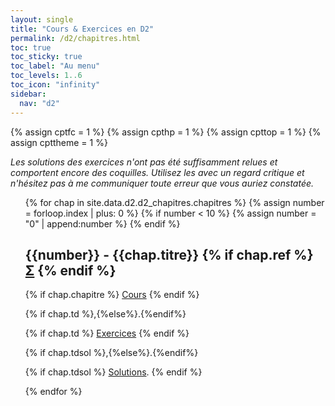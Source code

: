 ```yaml
---
layout: single
title: "Cours & Exercices en D2"
permalink: /d2/chapitres.html
toc: true
toc_sticky: true
toc_label: "Au menu"
toc_levels: 1..6
toc_icon: "infinity"
sidebar:
  nav: "d2"
---
```


{% assign cptfc = 1 %}
{% assign cpthp = 1 %}
{% assign cpttop = 1 %}
{% assign cpttheme = 1 %}

<i>
Les solutions des exercices n'ont pas été suffisamment relues et comportent encore des coquilles. Utilisez les avec un regard critique et n'hésitez pas à me communiquer toute erreur que vous auriez constatée.
</i>

<ul start="0" style="list-style-type:none">
{% for chap in site.data.d2.d2_chapitres.chapitres %}
{% assign number = forloop.index | plus: 0 %}
{% if number < 10 %}
{% assign number = "0" | append:number %}
{% endif %}
<li>
<h2 class="mycss" id="chap_{{number}}">{{number}} - {{chap.titre}}
{% if chap.ref %}
<a href="./ref/{{chap.ref}}" class="ref">&Sigma;</a>
{% endif %}</h2>
{% if chap.chapitre %}
<a href="./chapitres/d2-chap{{number}}.pdf">Cours</a>
{% endif %}

{% if chap.td %},{%else%}.{%endif%}

{% if chap.td %}
<a href="./exercices/d2-exos_e{{number}}.pdf">Exercices</a>
{% endif %}

{% if chap.tdsol %},{%else%}.{%endif%}

{% if chap.tdsol %}
<a href="./exercices/d2-exos_s{{number}}.pdf">Solutions</a>.
{% endif %}
</li>
{% endfor %}
</ul>

